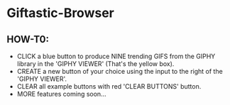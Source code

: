 # Giftastic-Browser

## HOW-T0:
* CLICK a blue button to produce NINE trending GIFS from the GIPHY library in the 'GIPHY VIEWER' (That's the yellow box).
* CREATE a new button of your choice using the input to the right of the 'GIPHY VIEWER'.
* CLEAR all example buttons with red 'CLEAR BUTTONS' button.  
* MORE features coming soon...
